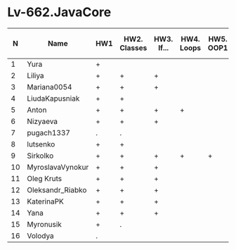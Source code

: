 # Lv-662.JavaCore

N|Name| HW1 | HW2. Classes|HW3. If...|HW4. Loops|HW5. OOP1 |HW6. OOP2 |HW7. Inner classes| HW8. Collection | HW9. String|HW10. Exception|HW11. Thread. IO|HW12. Java8
--|--|--|--|--|--|--|--|--|--|--|--|--|--
1|Yura|+||||||||||||
2|Liliya|+|+|+||||||||||
3|Mariana0054|+|+|+|||
4|LiudaKapusniak|+|+||||
5|Anton|+|+|+|+||
6|Nizyaeva|+|+|+|||
7|pugach1337|.|.||||
8|lutsenko|+|+||||
9|Sirkolko|+|+|+|+|+|
10|MyroslavaVynokur|+|+|+|||
11|Oleg Kruts|+|+|+|||
12|Oleksandr_Riabko|+|+|+|||
13|KaterinaPK|+|+|+|||
14|Yana|+|+|+|||
15|Myronusik|+|.||||
16|Volodya|.|||||

